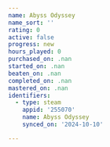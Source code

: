 ```yaml
---
name: Abyss Odyssey
name_sort: ''
rating: 0
active: false
progress: new
hours_played: 0
purchased_on: .nan
started_on: .nan
beaten_on: .nan
completed_on: .nan
mastered_on: .nan
identifiers:
  - type: steam
    appid: '255070'
    name: Abyss Odyssey
    synced_on: '2024-10-10'

---
```

